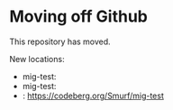 
# Moving off Github

This repository has moved.

New locations:


* mig-test: 
* mig-test: 
* : https://codeberg.org/Smurf/mig-test
